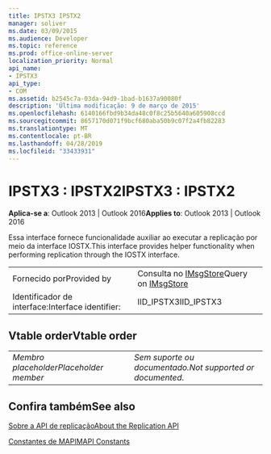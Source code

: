 ```yaml
---
title: IPSTX3 IPSTX2
manager: soliver
ms.date: 03/09/2015
ms.audience: Developer
ms.topic: reference
ms.prod: office-online-server
localization_priority: Normal
api_name:
- IPSTX3
api_type:
- COM
ms.assetid: b2545c7a-03da-94d9-1bad-b1637a90080f
description: 'Última modificação: 9 de março de 2015'
ms.openlocfilehash: 6140166fbd9b34da48c0f8c25b5640a605908ccd
ms.sourcegitcommit: 8657170d071f9bcf680aba50b9c07f2a4fb82283
ms.translationtype: MT
ms.contentlocale: pt-BR
ms.lasthandoff: 04/28/2019
ms.locfileid: "33433931"
---
```

# <a name="ipstx3--ipstx2"></a><span data-ttu-id="4082b-103">IPSTX3 : IPSTX2</span><span class="sxs-lookup"><span data-stu-id="4082b-103">IPSTX3 : IPSTX2</span></span>

  
  
<span data-ttu-id="4082b-104">**Aplica-se a**: Outlook 2013 | Outlook 2016</span><span class="sxs-lookup"><span data-stu-id="4082b-104">**Applies to**: Outlook 2013 | Outlook 2016</span></span> 
  
<span data-ttu-id="4082b-105">Essa interface fornece funcionalidade auxiliar ao executar a replicação por meio da interface IOSTX.</span><span class="sxs-lookup"><span data-stu-id="4082b-105">This interface provides helper functionality when performing replication through the IOSTX interface.</span></span>
  
|||
|:-----|:-----|
|<span data-ttu-id="4082b-106">Fornecido por</span><span class="sxs-lookup"><span data-stu-id="4082b-106">Provided by</span></span>  <br/> |<span data-ttu-id="4082b-107">Consulta no [IMsgStore](imsgstoreimapiprop.md)</span><span class="sxs-lookup"><span data-stu-id="4082b-107">Query on [IMsgStore](imsgstoreimapiprop.md)</span></span> <br/> |
|<span data-ttu-id="4082b-108">Identificador de interface:</span><span class="sxs-lookup"><span data-stu-id="4082b-108">Interface identifier:</span></span>  <br/> |<span data-ttu-id="4082b-109">IID_IPSTX3</span><span class="sxs-lookup"><span data-stu-id="4082b-109">IID_IPSTX3</span></span>  <br/> |
   
## <a name="vtable-order"></a><span data-ttu-id="4082b-110">Vtable order</span><span class="sxs-lookup"><span data-stu-id="4082b-110">Vtable order</span></span>

|||
|:-----|:-----|
| <span data-ttu-id="4082b-111">*Membro placeholder*</span><span class="sxs-lookup"><span data-stu-id="4082b-111">*Placeholder member*</span></span>  <br/> | <span data-ttu-id="4082b-112">*Sem suporte ou documentado.*</span><span class="sxs-lookup"><span data-stu-id="4082b-112">*Not supported or documented.*</span></span>  <br/> |
   
## <a name="see-also"></a><span data-ttu-id="4082b-113">Confira também</span><span class="sxs-lookup"><span data-stu-id="4082b-113">See also</span></span>



[<span data-ttu-id="4082b-114">Sobre a API de replicação</span><span class="sxs-lookup"><span data-stu-id="4082b-114">About the Replication API</span></span>](about-the-replication-api.md)
  
[<span data-ttu-id="4082b-115">Constantes de MAPI</span><span class="sxs-lookup"><span data-stu-id="4082b-115">MAPI Constants</span></span>](mapi-constants.md)

